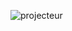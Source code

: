 
![projecteur](https://user-images.githubusercontent.com/112189073/236200754-383593b4-6179-49f9-ae7d-221e4c06e83b.png)
